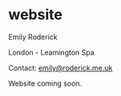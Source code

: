 # website
Emily Roderick

London - Leamington Spa

Contact: emily@roderick.me.uk

Website coming soon. 
